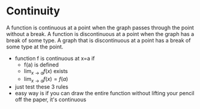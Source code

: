 # Continuity

A function is continuous at a point when the graph passes through the point without a break. 
A function is discontinuous at a point when the graph has a break of some type.
A graph that is discontinuous at a point has a break of some type at the point. 

- function f is continuous at x=a if 
	- f(a) is defined
	- $\lim_{x\to a}f(x)$ exists
	- $\lim_{x\to a}f(x)=f(a)$
- just test these 3 rules
- easy way is if you can draw the entire function without lifting your pencil off the paper, it's continuous
